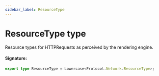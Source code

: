 ```yaml
---
sidebar_label: ResourceType
---
```


# ResourceType type

Resource types for HTTPRequests as perceived by the rendering engine.

#### Signature:

```typescript
export type ResourceType = Lowercase<Protocol.Network.ResourceType>;
```
